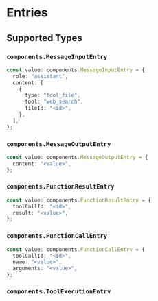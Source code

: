 # Entries


## Supported Types

### `components.MessageInputEntry`

```typescript
const value: components.MessageInputEntry = {
  role: "assistant",
  content: [
    {
      type: "tool_file",
      tool: "web_search",
      fileId: "<id>",
    },
  ],
};
```

### `components.MessageOutputEntry`

```typescript
const value: components.MessageOutputEntry = {
  content: "<value>",
};
```

### `components.FunctionResultEntry`

```typescript
const value: components.FunctionResultEntry = {
  toolCallId: "<id>",
  result: "<value>",
};
```

### `components.FunctionCallEntry`

```typescript
const value: components.FunctionCallEntry = {
  toolCallId: "<id>",
  name: "<value>",
  arguments: "<value>",
};
```

### `components.ToolExecutionEntry`

```typescript
const value: components.ToolExecutionEntry = {
  name: "code_interpreter",
  arguments: "<value>",
};
```

### `components.AgentHandoffEntry`

```typescript
const value: components.AgentHandoffEntry = {
  previousAgentId: "<id>",
  previousAgentName: "<value>",
  nextAgentId: "<id>",
  nextAgentName: "<value>",
};
```

